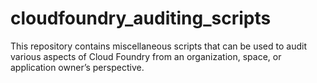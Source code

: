 # cloudfoundry_auditing_scripts
This repository contains miscellaneous scripts that can be used to audit various aspects of Cloud Foundry from an organization, space, or application owner’s perspective.
